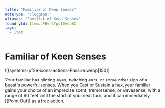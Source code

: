 ```yaml
---
title: "Familiar of Keen Senses"
noteType: ":luggage:"
aliases: "Familiar of Keen Senses"
foundryId: Item.cFBvr3TpoI0vepBX
tags:
  - Item
---
```


# Familiar of Keen Senses
![[systems-pf2e-icons-actions-Passive.webp|150]]

Your familiar has glinting eyes, twitching ears, or some other sign of a beast's powerful senses. When you Cast or Sustain a hex, your familiar gains your choice of an imprecise scent, tremorsense, or wavesense, with a range of 60 feet until the start of your next turn, and it can immediately [[Point Out]] as a free action.
